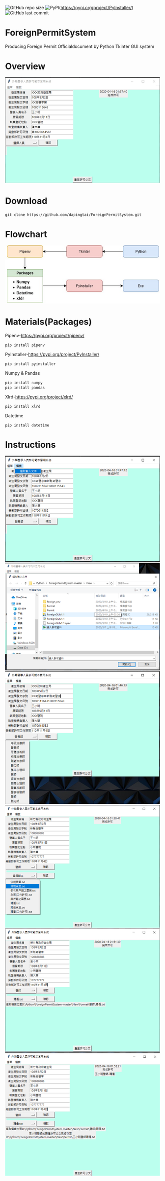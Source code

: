 ![GitHub repo size](https://img.shields.io/github/repo-size/dapingtai/ForeignPermitSystem?style=plastic)
![PyPI](https://img.shields.io/pypi/v/pyinstaller)(https://pypi.org/project/PyInstaller/)
![GitHub last commit](https://img.shields.io/github/last-commit/dapingtai/ForeignPermitSystem)
# ForeignPermitSystem
Producing Foreign Permit Officialdocument by Python Tkinter GUI system
# Overview
![image](外籍醫事人員許可GUI系統/Instructions/img/FPS1.jpg)
# Download
```
git clone https://github.com/dapingtai/ForeignPermitSystem.git
```
# Flowchart
![image](外籍醫事人員許可GUI系統/Instructions/img/flowchart.jpg)

# Materials(Packages)
Pipenv-https://pypi.org/project/pipenv/
```
pip install pipenv
```
PyInstaller-https://pypi.org/project/PyInstaller/
```
pip install pyinstaller
```
Numpy & Pandas 
```
pip install numpy
pip install pandas
```
Xlrd-https://pypi.org/project/xlrd/
```
pip install xlrd
```
Datetime
```
pip install datetime
```
# Instructions
![image](外籍醫事人員許可GUI系統/Instructions/img/FPS2.png)
![image](外籍醫事人員許可GUI系統/Instructions/img/FPS3.png)
![image](外籍醫事人員許可GUI系統/Instructions/img/FPS4.png)
![image](外籍醫事人員許可GUI系統/Instructions/img/FPS5.png)
![image](外籍醫事人員許可GUI系統/Instructions/img/FPS6.png)
![image](外籍醫事人員許可GUI系統/Instructions/img/FPS7.png)
